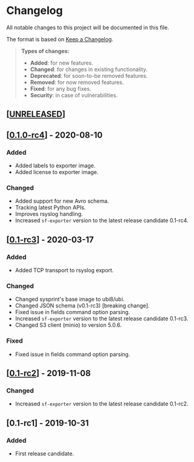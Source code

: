 # Changelog

All notable changes to this project will be documented in this file.

The format is based on [Keep a Changelog](http://keepachangelog.com/en/1.0.0/).

> **Types of changes:**
>
> -   **Added**: for new features.
> -   **Changed**: for changes in existing functionality.
> -   **Deprecated**: for soon-to-be removed features.
> -   **Removed**: for now removed features.
> -   **Fixed**: for any bug fixes.
> -   **Security**: in case of vulnerabilities.

## [[UNRELEASED](https://github.com/sysflow-telemetry/sf-exporter/compare/0.1.0-rc4...HEAD)]

## [[0.1.0-rc4](https://github.com/sysflow-telemetry/sf-exporter/compare/0.1-rc3...0.1.0-rc4)] - 2020-08-10

### Added

- Added labels to exporter image.
- Added license to exporter image.

### Changed

- Added support for new Avro schema.
- Tracking latest Python APIs.
- Improves rsyslog handling.
- Increased `sf-exporter` version to the latest release candidate 0.1-rc4.


## [[0.1-rc3](https://github.com/sysflow-telemetry/sf-exporter/compare/0.1-rc2...0.1-rc3)] - 2020-03-17

### Added

- Added TCP transport to rsyslog export.

### Changed

- Changed sysprint's base image to ubi8/ubi.
- Changed JSON schema (v0.1-rc3) [breaking change].
- Fixed issue in fields command option parsing.
- Increased `sf-exporter` version to the latest release candidate 0.1-rc3.
- Changed S3 client (minio) to version 5.0.6.

### Fixed

- Fixed issue in fields command option parsing.

## [[0.1-rc2](https://github.com/sysflow-telemetry/sf-exporter/compare/0.1-rc1...0.1-rc2)] - 2019-11-08

### Changed

- Increased `sf-exporter` version to the latest release candidate 0.1-rc2.

## [0.1-rc1] - 2019-10-31

### Added

- First release candidate.
